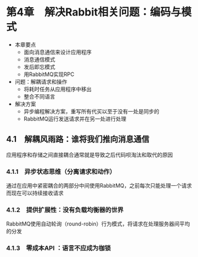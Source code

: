 

# 第4章　解决Rabbit相关问题：编码与模式

* 本章要点
  * 面向消息通信来设计应用程序
  * 消息通信模式
  * 发后即忘模式
  * 用RabbitMQ实现RPC
* 问题：解耦请求和操作
  * 将耗时任务从应用程序中移出
  * 整合不同语言
* 解决方案
  * 异步编程解决方案，重写所有代买以至于没有一处是同步的
  * RabbitMQ运行发送请求并在另一处进行处理

## 4.1　解耦风雨路：谁将我们推向消息通信

应用程序和存储之间直接耦合通常就是导致之后代码呗淘汰和取代的原因

### 4.1.1　异步状态思维（分离请求和动作）

通过在应用中紧密耦合的两部分中间使用RabbitMQ，之前每次只能处理一个请求而现在可以持续接收请求

### 4.1.2　提供扩展性：没有负载均衡器的世界

RabbitMQ使用自动轮询（round-robin）行为模式，将请求在处理服务器间平均的分发

### 4.1.3　零成本API ：语言不应成为枷锁

